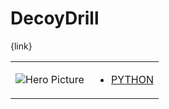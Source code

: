 # DecoyDrill 

{link}
<table>
<tr>
<td>

![Hero Picture](hero.png?raw=true "Hero Picture")

</td>
<td>
<ul>
<li>

[PYTHON](DecoyDrill.py)

</li>
</td>
</tr>
<table>